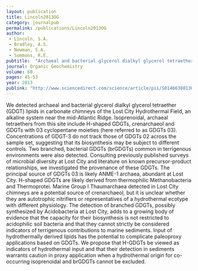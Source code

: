 ```yaml
---
layout: publication
title: Lincoln2013OG
category: journalpub
permalink: /publications/Lincoln2013OG
author: 
 - Lincoln, S.A. 
 - Bradley, A.S. 
 - Newman, S.A. 
 - Summons, R.E. 
pubtitle:  "Archaeal and bacterial glycerol dialkyl glycerol tetraether lipids in chimneys of the Lost City Hydrothermal Field"
journal: Organic Geochemistry 
volume: 60 
pages: 45-53 
year: 2013
publink: "http://www.sciencedirect.com/science/article/pii/S0146638013000934"
---
```

We detected archaeal and bacterial glycerol dialkyl glycerol tetraether (GDGT) lipids in carbonate chimneys of the Lost City Hydrothermal Field, an alkaline system near the mid-Atlantic Ridge. Isoprenoidal, archaeal tetraethers from this site include H-shaped GDGTs, crenarchaeol and GDGTs with 03 cyclopentane moieties (here referred to as GDGTs 03). Concentrations of GDGT-3 do not track those of GDGTs 02 across the sample set, suggesting that its biosynthesis may be subject to different controls. Two branched, bacterial GDGTs (brGDGTs) common in terrigenous environments were also detected. Consulting previously published surveys of microbial diversity at Lost City and literature on known precursor-product relationships, we investigated the provenance of these GDGTs. The principal source of GDGTs 03 is likely ANME-1 archaea, abundant at Lost City. H-shaped GDGTs are likely derived from thermophilic Methanobacteria and Thermoprotei. Marine Group I Thaumarchaea detected in Lost City chimneys are a potential source of crenarchaeol, but it is unclear whether they are autotrophic nitrifiers or representatives of a hydrothermal ecotype with different physiology. The detection of branched GDGTs, possibly synthesized by Acidobacteria at Lost City, adds to a growing body of evidence that the capacity for their biosynthesis is not restricted to acidophilic soil bacteria and that they cannot strictly be considered indicators of terrigenous contributions to marine sediments. Input of hydrothermally derived lipids has the potential to complicate paleoproxy applications based on GDGTs. We propose that H-GDGTs be viewed as indicators of hydrothermal input and that their detection in sediments warrants caution in proxy application when a hydrothermal origin for co-occurring isoprenoidal and brGDGTs cannot be excluded.